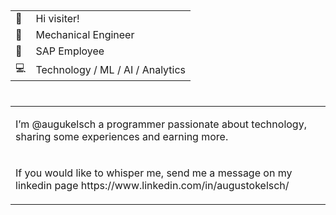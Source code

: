 <html>
<head>
<h2>
  <table>
  <tr><td>👋</td><td> Hi visiter!</td></tr>
  <tr><td>&#128209;</td><td>Mechanical Engineer</td></tr>
      <tr><td>&#128668;</td><td>SAP Employee</td></tr>
          <tr><td>&#128187;</td><td>Technology / ML / AI / Analytics</td></tr>
  </table>
<h2>
</head>
<body>
<h1>
<table>
<tr>
<td>
<p>I’m @augukelsch a programmer passionate about technology, sharing some experiences and earning more.</p>
</td>
</tr>
<tr>
<td>
<p>If you would like to whisper me, send me a message  on  my linkedin page  https://www.linkedin.com/in/augustokelsch/</p>
</td>
</h1>
</tr>
</table>
<!---
augukelsch/augukelsch is a ✨ special ✨ repository because its `README.md` (this file) appears on your GitHub profile.
You can click the Preview link to take a look at your changes.
--->
</body>
</html>
